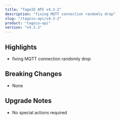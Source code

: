 ```yaml
---
title: "TagoIO API v4.3.2"
description: "fixing MQTT connection randomly drop"
slug: "/tagoio-api/v4-3-2"
product: "tagoio-api"
version: "v4.3.2"
---
```


## Highlights

- fixing MQTT connection randomly drop

## Breaking Changes

- None

## Upgrade Notes

- No special actions required

